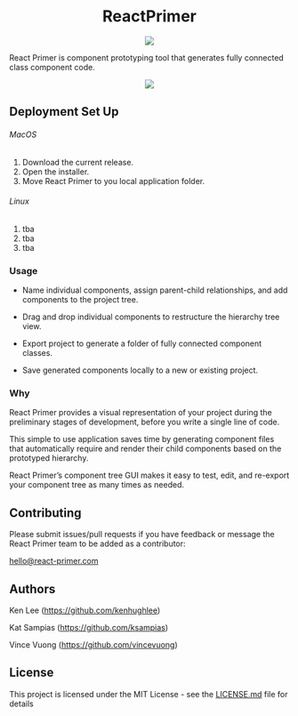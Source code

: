 <h1><center>ReactPrimer </center></h1>
<p align="center">
  <img src="/assets/png/128x128.png">
</p>

<p>React Primer is component prototyping tool that generates fully connected class component code.</p>
<p align="center">
<img src="/assets/demo/demo_15mb.gif"/>
</p>

## Deployment Set Up

###### MacOS

1. Download the current release.
2. Open the installer.
3. Move React Primer to you local application folder.

###### Linux
1. tba
2. tba
3. tba

### Usage

* Name individual components, assign parent-child relationships, and add components to the project tree.

* Drag and drop individual components to restructure the hierarchy tree view.

* Export project to generate a folder of fully connected component classes.

* Save generated components locally to a new or existing project.

### Why

React Primer provides a visual representation of your project during the preliminary stages of development, before you write a single line of code.

This simple to use application saves time by generating component files that automatically require and render their child components based on the prototyped hierarchy.

React Primer’s component tree GUI makes it easy to test, edit, and re-export your component tree as many times as needed.


## Contributing


Please submit issues/pull requests if you have feedback or message the React Primer team to be added as a contributor:

hello@react-primer.com


## Authors

Ken Lee (https://github.com/kenhughlee)

Kat Sampias (https://github.com/ksampias)

Vince Vuong (https://github.com/vincevuong)

## License

This project is licensed under the MIT License - see the [LICENSE.md](LICENSE.md) file for details
